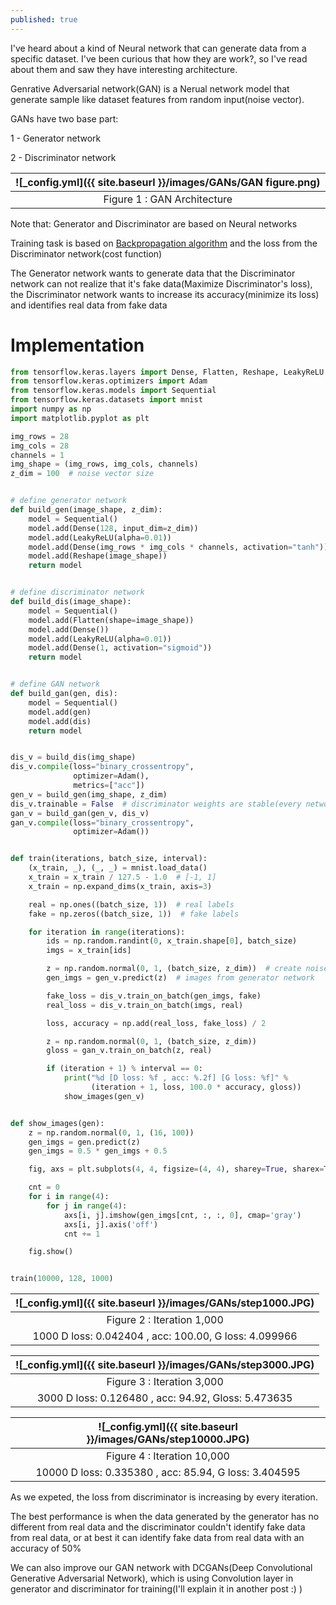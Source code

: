 ```yaml
---
published: true
---
```

I've heard about a kind of Neural network that can generate data from a specific dataset. I've been curious that how they are work?, so I've read about them and saw they have interesting architecture.

Genrative Adversarial network(GAN) is a Nerual network model that generate sample like dataset features from random input(noise vector).

GANs have two base part:

1 - Generator network

2 - Discriminator network

|![_config.yml]({{ site.baseurl }}/images/GANs/GAN figure.png)|
|:--:| 
| Figure 1 : GAN Architecture |


Note that: Generator and Discriminator are based on Neural networks

Training task is based on [Backpropagation algorithm](https://en.wikipedia.org/wiki/Backpropagation) and the loss from the Discriminator network(cost function)

The Generator network wants to generate data that the Discriminator network can not realize that it's fake data(Maximize Discriminator's loss), the Discriminator network wants to increase its accuracy(minimize its loss) and identifies  real data from fake data

# Implementation

```python
from tensorflow.keras.layers import Dense, Flatten, Reshape, LeakyReLU
from tensorflow.keras.optimizers import Adam
from tensorflow.keras.models import Sequential
from tensorflow.keras.datasets import mnist
import numpy as np
import matplotlib.pyplot as plt

img_rows = 28
img_cols = 28
channels = 1
img_shape = (img_rows, img_cols, channels)
z_dim = 100  # noise vector size


# define generator network
def build_gen(image_shape, z_dim):
    model = Sequential()
    model.add(Dense(128, input_dim=z_dim))
    model.add(LeakyReLU(alpha=0.01))
    model.add(Dense(img_rows * img_cols * channels, activation="tanh"))
    model.add(Reshape(image_shape))
    return model


# define discriminator network
def build_dis(image_shape):
    model = Sequential()
    model.add(Flatten(shape=image_shape))
    model.add(Dense())
    model.add(LeakyReLU(alpha=0.01))
    model.add(Dense(1, activation="sigmoid"))
    return model


# define GAN network
def build_gan(gen, dis):
    model = Sequential()
    model.add(gen)
    model.add(dis)
    return model


dis_v = build_dis(img_shape)
dis_v.compile(loss="binary_crossentropy",
              optimizer=Adam(),
              metrics=["acc"])
gen_v = build_gen(img_shape, z_dim)
dis_v.trainable = False  # discriminator weights are stable(every network in GAN has its loss function)
gan_v = build_gan(gen_v, dis_v)
gan_v.compile(loss="binary_crossentropy",
              optimizer=Adam())


def train(iterations, batch_size, interval):
    (x_train, _), (_, _) = mnist.load_data()
    x_train = x_train / 127.5 - 1.0  # [-1, 1]
    x_train = np.expand_dims(x_train, axis=3)

    real = np.ones((batch_size, 1))  # real labels
    fake = np.zeros((batch_size, 1))  # fake labels

    for iteration in range(iterations):
        ids = np.random.randint(0, x_train.shape[0], batch_size)
        imgs = x_train[ids]

        z = np.random.normal(0, 1, (batch_size, z_dim))  # create noise vector (128, 100)
        gen_imgs = gen_v.predict(z)  # images from generator network

        fake_loss = dis_v.train_on_batch(gen_imgs, fake)
        real_loss = dis_v.train_on_batch(imgs, real)

        loss, accuracy = np.add(real_loss, fake_loss) / 2

        z = np.random.normal(0, 1, (batch_size, z_dim))
        gloss = gan_v.train_on_batch(z, real)

        if (iteration + 1) % interval == 0:
            print("%d [D loss: %f , acc: %.2f] [G loss: %f]" %
                  (iteration + 1, loss, 100.0 * accuracy, gloss))
            show_images(gen_v)


def show_images(gen):
    z = np.random.normal(0, 1, (16, 100))
    gen_imgs = gen.predict(z)
    gen_imgs = 0.5 * gen_imgs + 0.5

    fig, axs = plt.subplots(4, 4, figsize=(4, 4), sharey=True, sharex=True)

    cnt = 0
    for i in range(4):
        for j in range(4):
            axs[i, j].imshow(gen_imgs[cnt, :, :, 0], cmap='gray')
            axs[i, j].axis('off')
            cnt += 1

    fig.show()


train(10000, 128, 1000)

```

|![_config.yml]({{ site.baseurl }}/images/GANs/step1000.JPG)|
|:--:| 
| Figure 2 : Iteration 1,000 |
| 1000 D loss: 0.042404 , acc: 100.00, G loss: 4.099966 |





|![_config.yml]({{ site.baseurl }}/images/GANs/step3000.JPG)|
|:--:| 
| Figure 3 : Iteration 3,000 |
| 3000 D loss: 0.126480 , acc: 94.92, Gloss: 5.473635 |





|![_config.yml]({{ site.baseurl }}/images/GANs/step10000.JPG)|
|:--:| 
| Figure 4 : Iteration 10,000 |
| 10000 D loss: 0.335380 , acc: 85.94, G loss: 3.404595 |

As we expeted, the loss from discriminator is increasing by every iteration.

The best performance is when the data generated by the generator has no different from real data and the discriminator couldn't identify fake data from real data, or at best  it can identify fake data from real data with an accuracy of 50%

We can also improve our GAN network with DCGANs(Deep Convolutional Generative Adversarial Network), which is using Convolution layer in generator and discriminator for training(I'll explain it in another post :) )
